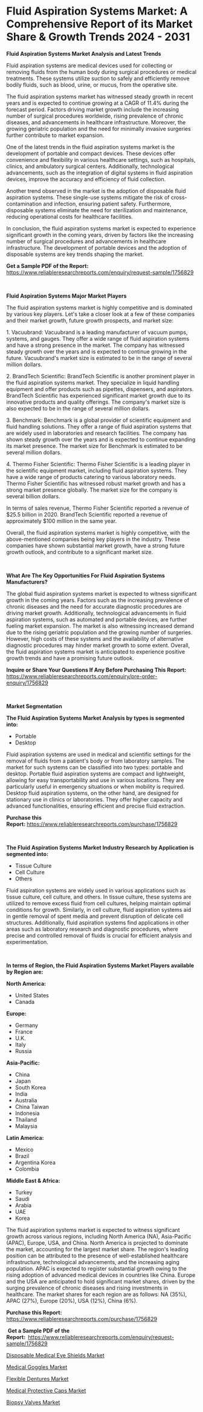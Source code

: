 <p><h1>Fluid Aspiration Systems Market: A Comprehensive Report of its Market Share & Growth Trends 2024 - 2031</h1></p><p><strong>Fluid Aspiration Systems Market Analysis and Latest Trends</strong></p>
<p><p>Fluid aspiration systems are medical devices used for collecting or removing fluids from the human body during surgical procedures or medical treatments. These systems utilize suction to safely and efficiently remove bodily fluids, such as blood, urine, or mucus, from the operative site.</p><p>The fluid aspiration systems market has witnessed steady growth in recent years and is expected to continue growing at a CAGR of 11.4% during the forecast period. Factors driving market growth include the increasing number of surgical procedures worldwide, rising prevalence of chronic diseases, and advancements in healthcare infrastructure. Moreover, the growing geriatric population and the need for minimally invasive surgeries further contribute to market expansion.</p><p>One of the latest trends in the fluid aspiration systems market is the development of portable and compact devices. These devices offer convenience and flexibility in various healthcare settings, such as hospitals, clinics, and ambulatory surgical centers. Additionally, technological advancements, such as the integration of digital systems in fluid aspiration devices, improve the accuracy and efficiency of fluid collection.</p><p>Another trend observed in the market is the adoption of disposable fluid aspiration systems. These single-use systems mitigate the risk of cross-contamination and infection, ensuring patient safety. Furthermore, disposable systems eliminate the need for sterilization and maintenance, reducing operational costs for healthcare facilities.</p><p>In conclusion, the fluid aspiration systems market is expected to experience significant growth in the coming years, driven by factors like the increasing number of surgical procedures and advancements in healthcare infrastructure. The development of portable devices and the adoption of disposable systems are key trends shaping the market.</p></p>
<p><strong>Get a Sample PDF of the Report:&nbsp;</strong> <a href="https://www.reliableresearchreports.com/enquiry/request-sample/1756829">https://www.reliableresearchreports.com/enquiry/request-sample/1756829</a></p>
<p>&nbsp;</p>
<p><strong>Fluid Aspiration Systems Major Market Players</strong></p>
<p><p>The fluid aspiration systems market is highly competitive and is dominated by various key players. Let's take a closer look at a few of these companies and their market growth, future growth prospects, and market size:</p><p>1. Vacuubrand: Vacuubrand is a leading manufacturer of vacuum pumps, systems, and gauges. They offer a wide range of fluid aspiration systems and have a strong presence in the market. The company has witnessed steady growth over the years and is expected to continue growing in the future. Vacuubrand's market size is estimated to be in the range of several million dollars.</p><p>2. BrandTech Scientific: BrandTech Scientific is another prominent player in the fluid aspiration systems market. They specialize in liquid handling equipment and offer products such as pipettes, dispensers, and aspirators. BrandTech Scientific has experienced significant market growth due to its innovative products and quality offerings. The company's market size is also expected to be in the range of several million dollars.</p><p>3. Benchmark: Benchmark is a global provider of scientific equipment and fluid handling solutions. They offer a range of fluid aspiration systems that are widely used in laboratories and research facilities. The company has shown steady growth over the years and is expected to continue expanding its market presence. The market size for Benchmark is estimated to be several million dollars.</p><p>4. Thermo Fisher Scientific: Thermo Fisher Scientific is a leading player in the scientific equipment market, including fluid aspiration systems. They have a wide range of products catering to various laboratory needs. Thermo Fisher Scientific has witnessed robust market growth and has a strong market presence globally. The market size for the company is several billion dollars.</p><p>In terms of sales revenue, Thermo Fisher Scientific reported a revenue of $25.5 billion in 2020. BrandTech Scientific reported a revenue of approximately $100 million in the same year.</p><p>Overall, the fluid aspiration systems market is highly competitive, with the above-mentioned companies being key players in the industry. These companies have shown substantial market growth, have a strong future growth outlook, and contribute to a significant market size.</p></p>
<p>&nbsp;</p>
<p><strong>What Are The Key Opportunities For Fluid Aspiration Systems Manufacturers?</strong></p>
<p><p>The global fluid aspiration systems market is expected to witness significant growth in the coming years. Factors such as the increasing prevalence of chronic diseases and the need for accurate diagnostic procedures are driving market growth. Additionally, technological advancements in fluid aspiration systems, such as automated and portable devices, are further fueling market expansion. The market is also witnessing increased demand due to the rising geriatric population and the growing number of surgeries. However, high costs of these systems and the availability of alternative diagnostic procedures may hinder market growth to some extent. Overall, the fluid aspiration systems market is anticipated to experience positive growth trends and have a promising future outlook.</p></p>
<p><strong>Inquire or Share Your Questions If Any Before Purchasing This Report:</strong> <a href="https://www.reliableresearchreports.com/enquiry/pre-order-enquiry/1756829">https://www.reliableresearchreports.com/enquiry/pre-order-enquiry/1756829</a></p>
<p>&nbsp;</p>
<p><strong>Market Segmentation</strong></p>
<p><strong>The Fluid Aspiration Systems Market Analysis by types is segmented into:</strong></p>
<p><ul><li>Portable</li><li>Desktop</li></ul></p>
<p><p>Fluid aspiration systems are used in medical and scientific settings for the removal of fluids from a patient's body or from laboratory samples. The market for such systems can be classified into two types: portable and desktop. Portable fluid aspiration systems are compact and lightweight, allowing for easy transportability and use in various locations. They are particularly useful in emergency situations or when mobility is required. Desktop fluid aspiration systems, on the other hand, are designed for stationary use in clinics or laboratories. They offer higher capacity and advanced functionalities, ensuring efficient and precise fluid extraction.</p></p>
<p><strong>Purchase this Report:&nbsp;</strong><a href="https://www.reliableresearchreports.com/purchase/1756829">https://www.reliableresearchreports.com/purchase/1756829</a></p>
<p>&nbsp;</p>
<p><strong>The Fluid Aspiration Systems Market Industry Research by Application is segmented into:</strong></p>
<p><ul><li>Tissue Culture</li><li>Cell Culture</li><li>Others</li></ul></p>
<p><p>Fluid aspiration systems are widely used in various applications such as tissue culture, cell culture, and others. In tissue culture, these systems are utilized to remove excess fluid from cell cultures, helping maintain optimal conditions for growth. Similarly, in cell culture, fluid aspiration systems aid in gentle removal of spent media and prevent disruption of delicate cell structures. Additionally, fluid aspiration systems find applications in other areas such as laboratory research and diagnostic procedures, where precise and controlled removal of fluids is crucial for efficient analysis and experimentation.</p></p>
<p>&nbsp;</p>
<p><strong>In terms of Region, the Fluid Aspiration Systems Market Players available by Region are:</strong></p>
<p>
    <p> <strong> North America: </strong>
        <ul>
            <li>United States</li>
            <li>Canada</li>
        </ul>
        </p> 
    <p> <strong> Europe: </strong>
        <ul>
            <li>Germany</li>
            <li>France</li>
            <li>U.K.</li>
            <li>Italy</li>
            <li>Russia</li>
        </ul>
        </p> 
    <p> <strong> Asia-Pacific: </strong>
        <ul>
            <li>China</li>
            <li>Japan</li>
            <li>South Korea</li>
            <li>India</li>
            <li>Australia</li>
            <li>China Taiwan</li>
            <li>Indonesia</li>
            <li>Thailand</li>
            <li>Malaysia</li>
        </ul>
        </p> 
    <p> <strong> Latin America: </strong>
        <ul>
            <li>Mexico</li>
            <li>Brazil</li>
            <li>Argentina Korea</li>
            <li>Colombia</li>
        </ul>
        </p> 
    <p> <strong> Middle East & Africa: </strong>
        <ul>
            <li>Turkey</li>
            <li>Saudi</li>
            <li>Arabia</li>
            <li>UAE</li>
            <li>Korea</li>
        </ul>
    </p>
    </p>
<p><p>The fluid aspiration systems market is expected to witness significant growth across various regions, including North America (NA), Asia-Pacific (APAC), Europe, USA, and China. North America is projected to dominate the market, accounting for the largest market share. The region's leading position can be attributed to the presence of well-established healthcare infrastructure, technological advancements, and the increasing aging population. APAC is expected to register substantial growth owing to the rising adoption of advanced medical devices in countries like China. Europe and the USA are anticipated to hold significant market shares, driven by the surging prevalence of chronic diseases and rising investments in healthcare. The market shares for each region are as follows: NA (35%), APAC (27%), Europe (20%), USA (12%), China (6%).</p></p>
<p><strong>Purchase this Report: </strong><a href="https://www.reliableresearchreports.com/purchase/1756829">https://www.reliableresearchreports.com/purchase/1756829</a></p>
<p>&nbsp;<strong>Get a Sample PDF of the Report:&nbsp;&nbsp;</strong><a href="https://www.reliableresearchreports.com/enquiry/request-sample/1756829">https://www.reliableresearchreports.com/enquiry/request-sample/1756829</a></p>
<p><strong></strong></p>
<p><p><a href="https://github.com/marloy8/Market-Research-Report-List-2/blob/main/disposable-medical-eye-shields-market.md">Disposable Medical Eye Shields Market</a></p><p><a href="https://github.com/aliciawhite5576/Market-Research-Report-List-2/blob/main/medical-goggles-market.md">Medical Goggles Market</a></p><p><a href="https://github.com/kipkeeva/Market-Research-Report-List-2/blob/main/flexible-dentures-market.md">Flexible Dentures Market</a></p><p><a href="https://github.com/mahnoor2003/Market-Research-Report-List-2/blob/main/medical-protective-caps-market.md">Medical Protective Caps Market</a></p><p><a href="https://github.com/provorikovar/Market-Research-Report-List-2/blob/main/biopsy-valves-market.md">Biopsy Valves Market</a></p></p>